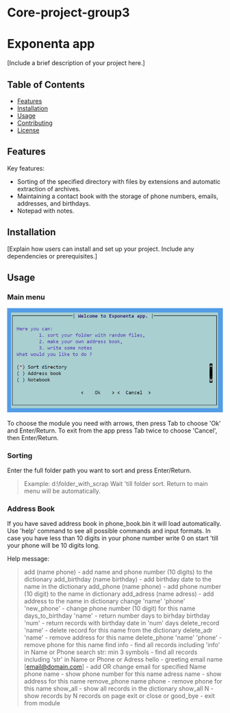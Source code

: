 # Core-project-group3

# Exponenta app

[Include a brief description of your project here.]

## Table of Contents

- [Features](#features)
- [Installation](#installation)
- [Usage](#usage)
- [Contributing](#contributing)
- [License](#license)

## Features

Key features:
- Sorting of the specified directory with files by extensions and automatic extraction of archives.
- Maintaining a contact book with the storage of phone numbers, emails, addresses, and birthdays.
- Notepad with notes.

## Installation

[Explain how users can install and set up your project. Include any dependencies or prerequisites.]

## Usage

### Main menu

![Screenshot of the main menu](image.png)

To choose the module you need with arrows, then press Tab to choose 'Ok' and Enter/Return. 
To exit from the app press Tab twice to choose 'Cancel', then Enter/Return.

### Sorting 

Enter the full folder path you want to sort and press Enter/Return.
> Example: d:\folder_with_scrap
Wait 'till folder sort. 
Return to main menu will be automatically.

### Address Book

If you have saved address book in phone_book.bin it will load automatically.
Use 'help' command to see all possible commands and input formats.
In case you have less than 10 digits in your phone number write 0 on start 'till your phone will be 10 digits long.

Help message:

> add (name phone)  - add name and phone number (10 digits) to the dictionary
> add_birthday (name birthday) - add birthday date to the name in the dictionary
> add_phone (name phone)  - add phone number (10 digit) to the name in dictionary
> add_adress (name adress) - add address to the name in dictionary
> change 'name' 'phone' 'new_phone' - change phone number (10 digit) for this name
> days_to_birthday 'name' - return number days to birhday
> birthday 'num' - return records with birthday date in 'num' days
> delete_record 'name' - delete record for this name from the dictionary
> delete_adr 'name' - remove address for this name
> delete_phone 'name' 'phone' - remove phone for this name
> find info - find all records including 'info' in Name or Phone
> search str: min 3 symbols - find all records including 'str' in Name or Phone or Adress
> hello - greeting
> email name [email@domain.com] - add OR change email for specified Name
> phone name - show phone number for this name
> adress name - show address for this name
> remove_phone name phone - remove phone for this name
> show_all  -  show all records in the dictionary
> show_all N - show records by N records on page
> exit or close or good_bye - exit from module


